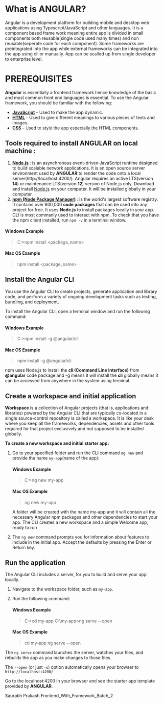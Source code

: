 
# What is ANGULAR?
Angular is a development platform for building mobile and desktop web applications  using Typescript/JavaScript and other languages. 
It is a component based frame work meaning entire app is divided in small components both reusable(single code used many times) and non reusable(seperate code for each component).
Some frameworks are preintegrated into the app while external frameworks can be integrated into the app using cli or manually.
App can be scalled up from single developer to enterprise level.

# PREREQUISITES

**Angular** is essentially a frontend framework hence knowledge of the basic and most common front end languages is essential.
To use the Angular framework, you should be familiar with the following:

-   [**JavaScript**](https://developer.mozilla.org/en-US/docs/Web/JavaScript/A_re-introduction_to_JavaScript) - Used to make the app dynamic.
-   [**HTML**](https://developer.mozilla.org/docs/Learn/HTML/Introduction_to_HTML) - Used to give different meanings to various pieces of texts and images.
-   [**CSS**](https://developer.mozilla.org/docs/Learn/CSS/First_steps) - Used to style the app especially the HTML components.

## **Tools required to install ANGULAR on local machine :**  
1. [ **Node.js**](https://nodejs.org/en/download/) : is an asynchronous event-driven JavaScript runtime designed to build scalable network applications. It is an open source server environment used by **ANGULAR** to render the code onto a local server(http://localhost:4200/).
Angular requires an active LTS(version **14**) or maintenance LTS(version **12**) version of Node.js only.
Download and install [Node.js](https://nodejs.org/en/download/) on your computer. It will be installed globally in your computer.
2. [**npm (Node Package Manager)**]() :  is the world's largest software registry. It contains over 800,000 **code packages** that can be used into any project for free. It uses **Node.js** to install packages locally in your app. CLI is most commanly used to interact with npm. To check that you have the npm client installed, run `npm -v` in a terminal window.
#### Windows Example
>C:\>npm install <package_name>
#### Mac OS Example
>npm install <package_name>
 
## Install the Angular CLI
You use the Angular CLI to create projects, generate application and library code, and perform a variety of ongoing development tasks such as testing, bundling, and deployment.

To install the Angular CLI, open a terminal window and run the following command:
#### Windows Example
>C:\>npm install -g @angular/cli
#### Mac OS Example
>npm install -g @angular/cli


npm uses Node.js to install the **cli (Command Line Interface)** from **@angular** code package and -g means it will install the **cli** globally means it can be accessed from anywhere in the system using terminal.

## Create a workspace and initial application

**Workspace** is a collection of Angular projects (that is, applications and libraries) powered by the Angular CLI that are typically co-located in a single source-control repository is called a workspace. It is like your desk where you keep all the frameworks, dependencies, assets and other tools required for that project exclusively and not supposed to be installed globally.

**To create a new workspace and initial starter app:**

1. Go to your specified folder and run the CLI command  `ng new`  and provide the name  `my-app`(name of the app):
    
    #### Windows Example
	>C:\>ng new my-app
	
	#### Mac OS Example
	>ng new my-app
    
    A folder will be created with the name my-app and it will contain all   the necessary Angular npm packages and other dependencies to start your app. The CLI creates a new workspace and a simple Welcome app, ready to run
    
2.  The  `ng new`  command prompts you for information about features to include in the initial app. Accept the defaults by pressing the Enter or Return key.

## Run the application

The Angular CLI includes a server, for you to build and serve your app locally.

1.  Navigate to the workspace folder, such as  `my-app`.
    
2.  Run the following command:
	 
	#### Windows Example
	>C:\>cd my-app
	>C:\my-app\>ng serve --open
	
	#### Mac OS Example
	>cd my-app 
	>ng serve --open

The  `ng serve`  command launches the server, watches your files, and rebuilds the app as you make changes to those files.

The  `--open`  (or just  `-o`) option automatically opens your browser to  `http://localhost:4200/`

Go to the localhost:4200 in your browser and see the starter app template provided by **ANGULAR**.

Saurabh Prakash Frontend_With_Framework_Batch_2
